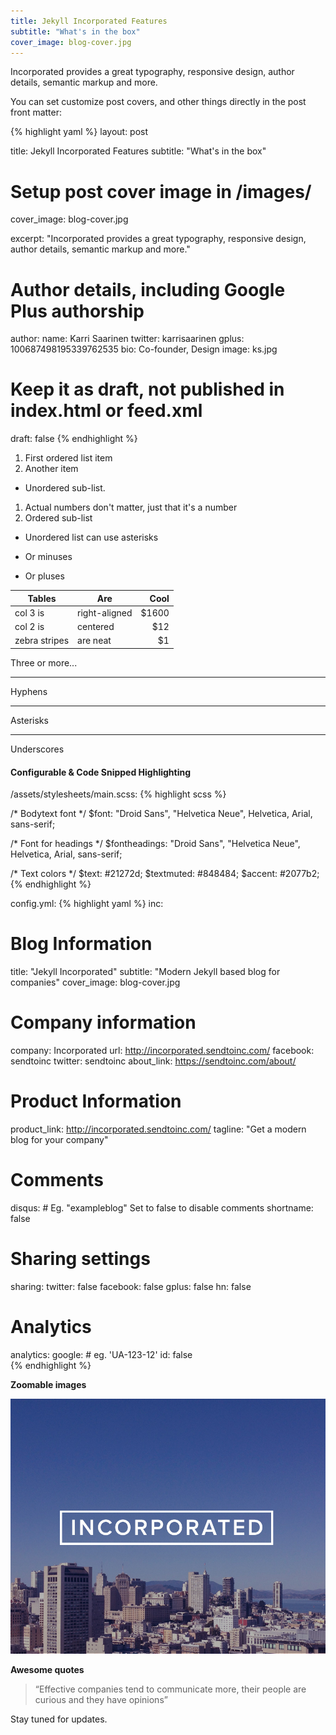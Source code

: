 ```yaml
---
title: Jekyll Incorporated Features
subtitle: "What's in the box"
cover_image: blog-cover.jpg
---
```


Incorporated provides a great typography, responsive design, author details, semantic markup and more.

<!--more-->

You can set customize post covers, and other things directly in the post front matter:

{% highlight yaml %}
layout: post

title: Jekyll Incorporated Features
subtitle: "What's in the box"

# Setup post cover image in /images/
cover_image: blog-cover.jpg

excerpt: "Incorporated provides a great typography, responsive design, author details, semantic markup and more."

# Author details, including Google Plus authorship
author:
  name: Karri Saarinen
  twitter: karrisaarinen
  gplus: 100687498195339762535
  bio: Co-founder, Design
  image: ks.jpg

# Keep it as draft, not published in index.html or feed.xml
draft: false
{% endhighlight %}


1. First ordered list item
2. Another item
  * Unordered sub-list.
1. Actual numbers don't matter, just that it's a number
  1. Ordered sub-list

* Unordered list can use asterisks
- Or minuses
+ Or pluses


| Tables        | Are           | Cool  |
| ------------- |---------------| -----:|
| col 3 is      | right-aligned | $1600 |
| col 2 is      | centered      |   $12 |
| zebra stripes | are neat      |    $1 |


Three or more...

---

Hyphens

***

Asterisks

___

Underscores

#### Configurable & Code Snipped Highlighting

/assets/stylesheets/main.scss:
{% highlight scss %}

/* Bodytext font */
$font: "Droid Sans", "Helvetica Neue", Helvetica, Arial, sans-serif;

/* Font for headings */
$fontheadings: "Droid Sans", "Helvetica Neue", Helvetica, Arial, sans-serif;

/* Text colors */
$text: #21272d;
$textmuted: #848484;
$accent: #2077b2;    
{% endhighlight %}

config.yml:
{% highlight yaml %}
inc:
  # Blog Information
  title:        "Jekyll Incorporated"
  subtitle:     "Modern Jekyll based blog for companies"
  cover_image:  blog-cover.jpg

  # Company information
  company:      Incorporated
  url:          http://incorporated.sendtoinc.com/
  facebook:     sendtoinc
  twitter:      sendtoinc
  about_link:   https://sendtoinc.com/about/

  # Product Information
  product_link: http://incorporated.sendtoinc.com/
  tagline:      "Get a modern blog for your company"

  # Comments
  disqus:
    # Eg. "exampleblog" Set to false to disable comments
    shortname:  false


  # Sharing settings
  sharing:
    twitter:    false
    facebook:   false
    gplus:      false
    hn:         false


 # Analytics     
  analytics:
    google:
      # eg. 'UA-123-12'
      id:       false    
{% endhighlight %}

**Zoomable images**

<div class="full zoomable"><img src="/images/incorporated.jpg"></div>

**Awesome quotes**

> “Effective companies tend to communicate more, their people are curious and they have opinions”

Stay tuned for updates.
